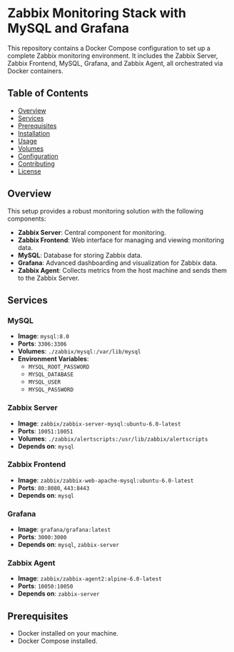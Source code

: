 # Zabbix Monitoring Stack with MySQL and Grafana

This repository contains a Docker Compose configuration to set up a complete Zabbix monitoring environment. It includes the Zabbix Server, Zabbix Frontend, MySQL, Grafana, and Zabbix Agent, all orchestrated via Docker containers.

## Table of Contents

- [Overview](#overview)
- [Services](#services)
- [Prerequisites](#prerequisites)
- [Installation](#installation)
- [Usage](#usage)
- [Volumes](#volumes)
- [Configuration](#configuration)
- [Contributing](#contributing)
- [License](#license)

## Overview

This setup provides a robust monitoring solution with the following components:
- **Zabbix Server**: Central component for monitoring.
- **Zabbix Frontend**: Web interface for managing and viewing monitoring data.
- **MySQL**: Database for storing Zabbix data.
- **Grafana**: Advanced dashboarding and visualization for Zabbix data.
- **Zabbix Agent**: Collects metrics from the host machine and sends them to the Zabbix Server.

## Services

### MySQL
- **Image**: `mysql:8.0`
- **Ports**: `3306:3306`
- **Volumes**: `./zabbix/mysql:/var/lib/mysql`
- **Environment Variables**:
  - `MYSQL_ROOT_PASSWORD`
  - `MYSQL_DATABASE`
  - `MYSQL_USER`
  - `MYSQL_PASSWORD`

### Zabbix Server
- **Image**: `zabbix/zabbix-server-mysql:ubuntu-6.0-latest`
- **Ports**: `10051:10051`
- **Volumes**: `./zabbix/alertscripts:/usr/lib/zabbix/alertscripts`
- **Depends on**: `mysql`

### Zabbix Frontend
- **Image**: `zabbix/zabbix-web-apache-mysql:ubuntu-6.0-latest`
- **Ports**: `80:8080`, `443:8443`
- **Depends on**: `mysql`

### Grafana
- **Image**: `grafana/grafana:latest`
- **Ports**: `3000:3000`
- **Depends on**: `mysql`, `zabbix-server`

### Zabbix Agent
- **Image**: `zabbix/zabbix-agent2:alpine-6.0-latest`
- **Ports**: `10050:10050`
- **Depends on**: `zabbix-server`

## Prerequisites

- Docker installed on your machine.
- Docker Compose installed.


